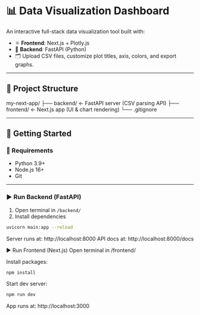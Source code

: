 # 📊 Data Visualization Dashboard

An interactive full-stack data visualization tool built with:

- ⚛️ **Frontend**: Next.js  + Plotly.js  
- 🚀 **Backend**: FastAPI (Python)  
- 🗂 Upload CSV files, customize plot titles, axis, colors, and export graphs.

---

## 🔧 Project Structure

my-next-app/
├── backend/ ← FastAPI server (CSV parsing API)
├── frontend/ ← Next.js app (UI & chart rendering)
└── .gitignore


---

## 🚀 Getting Started

### 🧠 Requirements

- Python 3.9+  
- Node.js 16+  
- Git

---

### ▶️ Run Backend (FastAPI)

1. Open terminal in `/backend/`
2. Install dependencies
```bash
uvicorn main:app --reload
```
Server runs at: http://localhost:8000
API docs at: http://localhost:8000/docs

▶️ Run Frontend (Next.js)
Open terminal in /frontend/

Install packages:

```bash
npm install
```
Start dev server:

```bash
npm run dev
```
App runs at: http://localhost:3000

